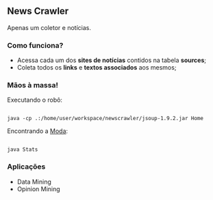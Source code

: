 ## News Crawler

Apenas um coletor e notícias.



### Como funciona?
- Acessa cada um dos **sites de notícias** contidos na tabela **sources**;
- Coleta todos os **links** e **textos associados** aos mesmos;



### Mãos à massa!
  Executando o robô: 
  ```
  
  java -cp .:/home/user/workspace/newscrawler/jsoup-1.9.2.jar Home
  ```
  Encontrando a [Moda](https://pt.wikipedia.org/wiki/Moda_(estat%C3%ADstica)):
  ```
  
  java Stats
  ```



### Aplicações
- Data Mining
- Opinion Mining

